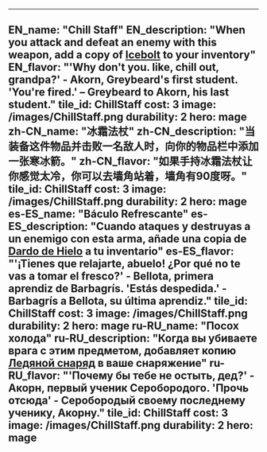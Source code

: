 ---

EN_name: "Chill Staff"
EN_description: "When you attack and defeat an enemy with this weapon, add a copy of <a href = '../en/abilities#Icebolt'>Icebolt</a> to your inventory"
EN_flavor: "'Why don't you. like, chill out, grandpa?' - Akorn, Greybeard's first student.   'You're fired.' – Greybeard to Akorn, his last student."
tile_id: ChillStaff
cost: 3
image: /images/ChillStaff.png
durability: 2
hero: mage
zh-CN_name: "冰霜法杖"
zh-CN_description: "当装备这件物品并击败一名敌人时，向你的物品栏中添加一张寒冰箭。"
zh-CN_flavor: "如果手持冰霜法杖让你感觉太冷，你可以去墙角站着，墙角有90度呀。"
tile_id: ChillStaff
cost: 3
image: /images/ChillStaff.png
durability: 2
hero: mage
es-ES_name: "Báculo Refrescante"
es-ES_description: "Cuando ataques y destruyas a un enemigo con esta arma, añade una copia de <a href = '../es_es/abilities#Icebolt'>Dardo de Hielo</a> a tu inventario"
es-ES_flavor: "'¡Tienes que relajarte, abuelo! ¿Por qué no te vas a tomar el fresco?' - Bellota, primera aprendiz de Barbagrís.  'Estás despedida.' - Barbagrís a Bellota, su última aprendiz."
tile_id: ChillStaff
cost: 3
image: /images/ChillStaff.png
durability: 2
hero: mage
ru-RU_name: "Посох холода"
ru-RU_description: "Когда вы убиваете врага с этим предметом, добавляет копию <a href = '../ru_ru/abilities#Icebolt'>Ледяной снаряд</a> в ваше снаряжение"
ru-RU_flavor: "'Почему бы тебе не остыть, дед?' - Акорн, первый ученик Серобородого. 'Прочь отсюда' - Серобородый своему последнему ученику, Акорну."
tile_id: ChillStaff
cost: 3
image: /images/ChillStaff.png
durability: 2
hero: mage
---
